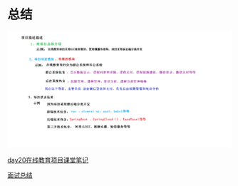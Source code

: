 # 总结

![](./doc/day20/day20随堂笔记/01-项目描述.png)

[day20在线教育项目课堂笔记](./doc/day20/day20随堂笔记/day20在线教育项目课堂笔记.docx)

[面试总结](./doc/day20/day20项目【总结】/面试总结.ziw)